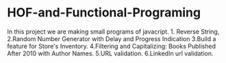 # HOF-and-Functional-Programing
In this project we are making small programs of javacript. 1. Reverse String, 2.Random Number Generator with Delay and Progress Indication   3.Build a feature for Store's Inventory.  4.Filtering and Capitalizing: Books Published After 2010 with Author Names. 5.URL validation.  6.LinkedIn url validation.

